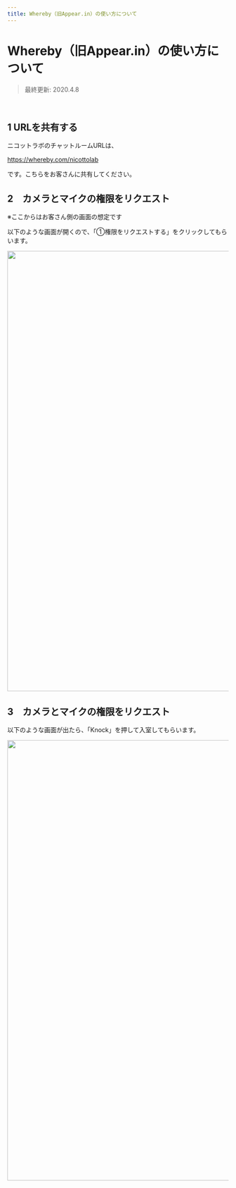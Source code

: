 ```yaml
---
title: Whereby（旧Appear.in）の使い方について
---
```

# Whereby（旧Appear.in）の使い方について
> 最終更新: 2020.4.8

<br>

## 1 URLを共有する

ニコットラボのチャットルームURLは、

https://whereby.com/nicottolab

です。こちらをお客さんに共有してください。 <br>

## 2　カメラとマイクの権限をリクエスト

※ここからはお客さん側の画面の想定です

以下のような画面が開くので、「①権限をリクエストする」をクリックしてもらいます。


<img src="/upload/whereby1.jpg" style="width:1000px">

<br>

## 3　カメラとマイクの権限をリクエスト

以下のような画面が出たら、「Knock」を押して入室してもらいます。



<img src="/upload/whereby2.jpg" style="width:1000px">

